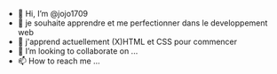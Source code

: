 - 👋 Hi, I’m @jojo1709
- 👀 je souhaite apprendre et me perfectionner dans le developpement web 
- 🌱 j'apprend actuellement (X)HTML et CSS pour commencer 
- 💞️ I’m looking to collaborate on ...
- 📫 How to reach me ...

<!---
jojo1709/jojo1709 is a ✨ special ✨ repository because its `README.md` (this file) appears on your GitHub profile.
You can click the Preview link to take a look at your changes.
--->
